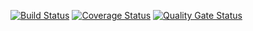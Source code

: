[![Build Status](https://travis-ci.com/genia10/task2.svg?branch=master)](https://travis-ci.com/genia10/task2)
[![Coverage Status](https://coveralls.io/repos/github/genia10/task2/badge.svg)](https://coveralls.io/github/genia10/task2)
[![Quality Gate Status](https://sonarcloud.io/api/project_badges/measure?project=genia10_task2&metric=alert_status)](https://sonarcloud.io/dashboard?id=genia10_task2)
